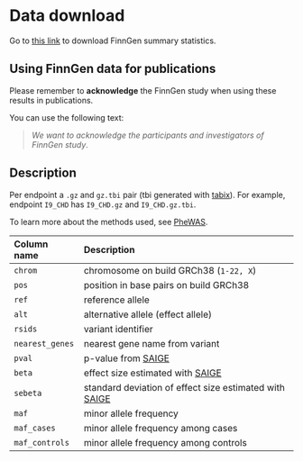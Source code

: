 # Data download

Go to [this link](https://elomake.helsinki.fi/lomakkeet/102575/lomake.html) to download FinnGen summary statistics. 

## Using FinnGen data for publications

Please remember to **acknowledge** the FinnGen study when using these results in publications. 

You can use the following text: 

> _We want to acknowledge the participants and investigators of FinnGen study_.

## Description

Per endpoint a `.gz` and `gz.tbi` pair \(tbi generated with [tabix](https://github.com/samtools/htslib)\). For example, endpoint `I9_CHD` has `I9_CHD.gz`  and `I9_CHD.gz.tbi`.

To learn more about the methods used, see [PheWAS](methods/phewas.md).  

| Column name | Description |
| :--- | :--- |
| `chrom` | chromosome on build GRCh38 \(`1-22, X`\) |
| `pos` | position in base pairs on build GRCh38 |
| `ref` | reference allele |
| `alt` | alternative allele \(effect allele\) |
| `rsids` | variant identifier |
| `nearest_genes` | nearest gene name from variant |
| `pval` | p-value from [SAIGE](https://github.com/weizhouUMICH/SAIGE) |
| `beta` | effect size estimated with [SAIGE](https://github.com/weizhouUMICH/SAIGE) |
| `sebeta` | standard deviation of effect size estimated with [SAIGE](https://github.com/weizhouUMICH/SAIGE) |
| `maf` | minor allele frequency |
| `maf_cases` | minor allele frequency among cases |
| `maf_controls` | minor allele frequency among controls |



